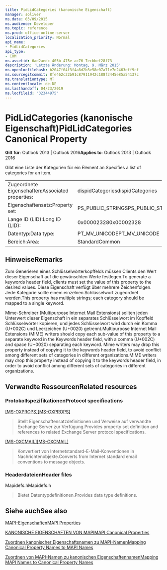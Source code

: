 ```yaml
---
title: PidLidCategories (kanonische Eigenschaft)
manager: soliver
ms.date: 03/09/2015
ms.audience: Developer
ms.topic: reference
ms.prod: office-online-server
localization_priority: Normal
api_name:
- PidLidCategories
api_type:
- COM
ms.assetid: 6ad2aedc-405b-475e-ac76-7ecbbef28f73
description: 'Letzte Änderung: Montag, 9. März 2015'
ms.openlocfilehash: b2047f04f3f4a8d2b3e58e07a71e7e2463eff9cf
ms.sourcegitcommit: 8fe462c32b91c87911942c188f3445e85a54137c
ms.translationtype: MT
ms.contentlocale: de-DE
ms.lasthandoff: 04/23/2019
ms.locfileid: "32344975"
---
```

# <a name="pidlidcategories-canonical-property"></a><span data-ttu-id="cb18b-103">PidLidCategories (kanonische Eigenschaft)</span><span class="sxs-lookup"><span data-stu-id="cb18b-103">PidLidCategories Canonical Property</span></span>

  
  
<span data-ttu-id="cb18b-104">**Gilt für**: Outlook 2013 | Outlook 2016</span><span class="sxs-lookup"><span data-stu-id="cb18b-104">**Applies to**: Outlook 2013 | Outlook 2016</span></span> 
  
<span data-ttu-id="cb18b-105">Gibt eine Liste der Kategorien für ein Element an.</span><span class="sxs-lookup"><span data-stu-id="cb18b-105">Specifies a list of categories for an item.</span></span>
  
|||
|:-----|:-----|
|<span data-ttu-id="cb18b-106">Zugeordnete Eigenschaften:</span><span class="sxs-lookup"><span data-stu-id="cb18b-106">Associated properties:</span></span>  <br/> |<span data-ttu-id="cb18b-107">dispidCategories</span><span class="sxs-lookup"><span data-stu-id="cb18b-107">dispidCategories</span></span>  <br/> |
|<span data-ttu-id="cb18b-108">Eigenschaftensatz:</span><span class="sxs-lookup"><span data-stu-id="cb18b-108">Property set:</span></span>  <br/> |<span data-ttu-id="cb18b-109">PS_PUBLIC_STRINGS</span><span class="sxs-lookup"><span data-stu-id="cb18b-109">PS_PUBLIC_STRINGS</span></span>  <br/> |
|<span data-ttu-id="cb18b-110">Lange ID (LID):</span><span class="sxs-lookup"><span data-stu-id="cb18b-110">Long ID (LID):</span></span>  <br/> |<span data-ttu-id="cb18b-111">0x00002328</span><span class="sxs-lookup"><span data-stu-id="cb18b-111">0x00002328</span></span>  <br/> |
|<span data-ttu-id="cb18b-112">Datentyp:</span><span class="sxs-lookup"><span data-stu-id="cb18b-112">Data type:</span></span>  <br/> |<span data-ttu-id="cb18b-113">PT_MV_UNICODE</span><span class="sxs-lookup"><span data-stu-id="cb18b-113">PT_MV_UNICODE</span></span>  <br/> |
|<span data-ttu-id="cb18b-114">Bereich:</span><span class="sxs-lookup"><span data-stu-id="cb18b-114">Area:</span></span>  <br/> |<span data-ttu-id="cb18b-115">Standard</span><span class="sxs-lookup"><span data-stu-id="cb18b-115">Common</span></span>  <br/> |
   
## <a name="remarks"></a><span data-ttu-id="cb18b-116">Hinweise</span><span class="sxs-lookup"><span data-stu-id="cb18b-116">Remarks</span></span>

<span data-ttu-id="cb18b-117">Zum Generieren eines Schlüsselwörterkopffelds müssen Clients den Wert dieser Eigenschaft auf die gewünschten Werte festlegen.</span><span class="sxs-lookup"><span data-stu-id="cb18b-117">To generate a keywords header field, clients must set the value of this property to the desired values.</span></span> <span data-ttu-id="cb18b-118">Diese Eigenschaft verfügt über mehrere Zeichenfolgen. Jede Kategorie sollte einem einzelnen Schlüsselwort zugeordnet werden.</span><span class="sxs-lookup"><span data-stu-id="cb18b-118">This property has multiple strings; each category should be mapped to a single keyword.</span></span>
  
<span data-ttu-id="cb18b-119">Mime-Schreiber (Multipurpose Internet Mail Extensions) sollten jeden Unterwert dieser Eigenschaft in ein separates Schlüsselwort im Kopffeld Schlüsselwörter kopieren, und jedes Schlüsselwort wird durch ein Komma (U+002C) und Leerzeichen (U+0020) getrennt.</span><span class="sxs-lookup"><span data-stu-id="cb18b-119">Multipurpose Internet Mail Extensions (MIME) writers should copy each sub-value of this property to a separate keyword in the Keywords header field, with a comma (U+002C) and space (U+0020) separating each keyword.</span></span> <span data-ttu-id="cb18b-120">Mime writers may drop this property instead of copying it to the keywords header field, to avoid conflict among different sets of categories in different organizations.</span><span class="sxs-lookup"><span data-stu-id="cb18b-120">MIME writers may drop this property instead of copying it to the keywords header field, in order to avoid conflict among different sets of categories in different organizations.</span></span>
  
## <a name="related-resources"></a><span data-ttu-id="cb18b-121">Verwandte Ressourcen</span><span class="sxs-lookup"><span data-stu-id="cb18b-121">Related resources</span></span>

### <a name="protocol-specifications"></a><span data-ttu-id="cb18b-122">Protokollspezifikationen</span><span class="sxs-lookup"><span data-stu-id="cb18b-122">Protocol specifications</span></span>

<span data-ttu-id="cb18b-123">[[MS-OXPROPS]](https://msdn.microsoft.com/library/f6ab1613-aefe-447d-a49c-18217230b148%28Office.15%29.aspx)</span><span class="sxs-lookup"><span data-stu-id="cb18b-123">[[MS-OXPROPS]](https://msdn.microsoft.com/library/f6ab1613-aefe-447d-a49c-18217230b148%28Office.15%29.aspx)</span></span>
  
> <span data-ttu-id="cb18b-124">Stellt Eigenschaftensatzdefinitionen und Verweise auf verwandte Exchange Server zur Verfügung.</span><span class="sxs-lookup"><span data-stu-id="cb18b-124">Provides property set definition and references to related Exchange Server protocol specifications.</span></span>
    
<span data-ttu-id="cb18b-125">[[MS-OXCMAIL]](https://msdn.microsoft.com/library/b60d48db-183f-4bf5-a908-f584e62cb2d4%28Office.15%29.aspx)</span><span class="sxs-lookup"><span data-stu-id="cb18b-125">[[MS-OXCMAIL]](https://msdn.microsoft.com/library/b60d48db-183f-4bf5-a908-f584e62cb2d4%28Office.15%29.aspx)</span></span>
  
> <span data-ttu-id="cb18b-126">Konvertiert von Internetstandard-E-Mail-Konventionen in Nachrichtenobjekte.</span><span class="sxs-lookup"><span data-stu-id="cb18b-126">Converts from Internet standard email conventions to message objects.</span></span>
    
### <a name="header-files"></a><span data-ttu-id="cb18b-127">Headerdateien</span><span class="sxs-lookup"><span data-stu-id="cb18b-127">Header files</span></span>

<span data-ttu-id="cb18b-128">Mapidefs.h</span><span class="sxs-lookup"><span data-stu-id="cb18b-128">Mapidefs.h</span></span>
  
> <span data-ttu-id="cb18b-129">Bietet Datentypdefinitionen.</span><span class="sxs-lookup"><span data-stu-id="cb18b-129">Provides data type definitions.</span></span>
    
## <a name="see-also"></a><span data-ttu-id="cb18b-130">Siehe auch</span><span class="sxs-lookup"><span data-stu-id="cb18b-130">See also</span></span>



[<span data-ttu-id="cb18b-131">MAPI-Eigenschaften</span><span class="sxs-lookup"><span data-stu-id="cb18b-131">MAPI Properties</span></span>](mapi-properties.md)
  
[<span data-ttu-id="cb18b-132">KANONISCHE EIGENSCHAFTEN VON MAPI</span><span class="sxs-lookup"><span data-stu-id="cb18b-132">MAPI Canonical Properties</span></span>](mapi-canonical-properties.md)
  
[<span data-ttu-id="cb18b-133">Zuordnen kanonischer Eigenschaftsnamen zu MAPI-Namen</span><span class="sxs-lookup"><span data-stu-id="cb18b-133">Mapping Canonical Property Names to MAPI Names</span></span>](mapping-canonical-property-names-to-mapi-names.md)
  
[<span data-ttu-id="cb18b-134">Zuordnen von MAPI-Namen zu kanonischen Eigenschaftennamen</span><span class="sxs-lookup"><span data-stu-id="cb18b-134">Mapping MAPI Names to Canonical Property Names</span></span>](mapping-mapi-names-to-canonical-property-names.md)

